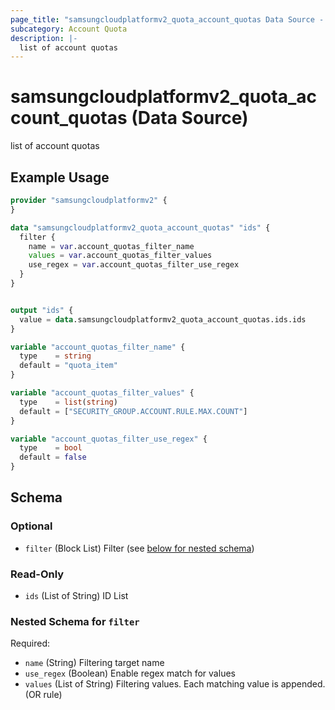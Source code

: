 ```yaml
---
page_title: "samsungcloudplatformv2_quota_account_quotas Data Source - samsungcloudplatformv2"
subcategory: Account Quota
description: |-
  list of account quotas
---
```


# samsungcloudplatformv2_quota_account_quotas (Data Source)

list of account quotas

## Example Usage

```terraform
provider "samsungcloudplatformv2" {
}

data "samsungcloudplatformv2_quota_account_quotas" "ids" {
  filter {
    name = var.account_quotas_filter_name
    values = var.account_quotas_filter_values
    use_regex = var.account_quotas_filter_use_regex
  }
}


output "ids" {
  value = data.samsungcloudplatformv2_quota_account_quotas.ids.ids
}

variable "account_quotas_filter_name" {
  type    = string
  default = "quota_item"
}

variable "account_quotas_filter_values" {
  type    = list(string)
  default = ["SECURITY_GROUP.ACCOUNT.RULE.MAX.COUNT"]
}

variable "account_quotas_filter_use_regex" {
  type    = bool
  default = false
}
```

<!-- schema generated by tfplugindocs -->
## Schema

### Optional

- `filter` (Block List) Filter (see [below for nested schema](#nestedblock--filter))

### Read-Only

- `ids` (List of String) ID List

<a id="nestedblock--filter"></a>
### Nested Schema for `filter`

Required:

- `name` (String) Filtering target name
- `use_regex` (Boolean) Enable regex match for values
- `values` (List of String) Filtering values. Each matching value is appended. (OR rule)